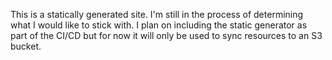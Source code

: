 This is a statically generated site. I'm still in the process of determining what I would like to stick with. I plan on including the static generator as part of the CI/CD but for now it will only be used to sync resources to an S3 bucket.